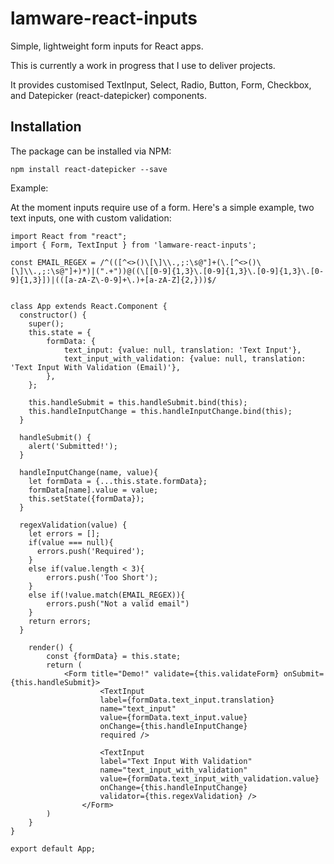 # lamware-react-inputs
Simple, lightweight form inputs for React apps.

This is currently a work in progress that I use to deliver projects. 

It provides customised TextInput, Select, Radio, Button, Form, Checkbox, and Datepicker (react-datepicker) components.

## Installation

The package can be installed via NPM:

```
npm install react-datepicker --save
```

Example:

At the moment inputs require use of a form. Here's a simple example, two text inputs, one with custom validation:

```
import React from "react";
import { Form, TextInput } from 'lamware-react-inputs';

const EMAIL_REGEX = /^(([^<>()\[\]\\.,;:\s@"]+(\.[^<>()\[\]\\.,;:\s@"]+)*)|(".+"))@((\[[0-9]{1,3}\.[0-9]{1,3}\.[0-9]{1,3}\.[0-9]{1,3}])|(([a-zA-Z\-0-9]+\.)+[a-zA-Z]{2,}))$/


class App extends React.Component {
  constructor() {
    super();
    this.state = {
        formData: {
            text_input: {value: null, translation: 'Text Input'},
            text_input_with_validation: {value: null, translation: 'Text Input With Validation (Email)'},
        },
    };

    this.handleSubmit = this.handleSubmit.bind(this);
    this.handleInputChange = this.handleInputChange.bind(this);
  }

  handleSubmit() {
    alert('Submitted!');
  }

  handleInputChange(name, value){
    let formData = {...this.state.formData};
    formData[name].value = value;
    this.setState({formData});
  }

  regexValidation(value) {
    let errors = [];
    if(value === null){
      errors.push('Required');
    }
    else if(value.length < 3){
        errors.push('Too Short');
    }
    else if(!value.match(EMAIL_REGEX)){
        errors.push("Not a valid email")
    }
    return errors;
  }

    render() {
        const {formData} = this.state;
        return (
            <Form title="Demo!" validate={this.validateForm} onSubmit={this.handleSubmit}>
                    <TextInput 
                    label={formData.text_input.translation}
                    name="text_input"
                    value={formData.text_input.value}
                    onChange={this.handleInputChange} 
                    required />

                    <TextInput 
                    label="Text Input With Validation"
                    name="text_input_with_validation"
                    value={formData.text_input_with_validation.value}
                    onChange={this.handleInputChange} 
                    validator={this.regexValidation} />
                </Form>
        )
    }
}

export default App;
```